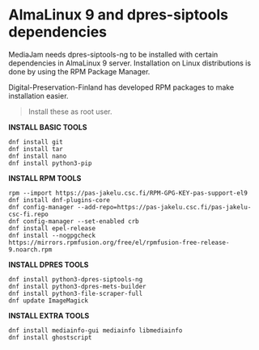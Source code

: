 # AlmaLinux 9 and dpres-siptools dependencies

MediaJam needs dpres-siptools-ng to be installed with certain dependencies in AlmaLinux 9 server. 
Installation on Linux distributions is done by using the RPM Package Manager. 

Digital-Preservation-Finland has developed RPM packages to make installation easier.

> Install these as root user.

**INSTALL BASIC TOOLS**
```
dnf install git
dnf install tar
dnf install nano
dnf install python3-pip
```
**INSTALL RPM TOOLS**
```
rpm --import https://pas-jakelu.csc.fi/RPM-GPG-KEY-pas-support-el9 
dnf install dnf-plugins-core 
dnf config-manager --add-repo=https://pas-jakelu.csc.fi/pas-jakelu-csc-fi.repo
dnf config-manager --set-enabled crb
dnf install epel-release
dnf install --nogpgcheck https://mirrors.rpmfusion.org/free/el/rpmfusion-free-release-9.noarch.rpm
```
**INSTALL DPRES TOOLS**
```
dnf install python3-dpres-siptools-ng
dnf install python3-dpres-mets-builder
dnf install python3-file-scraper-full 
dnf update ImageMagick
```
**INSTALL EXTRA TOOLS**
```
dnf install mediainfo-gui mediainfo libmediainfo
dnf install ghostscript
